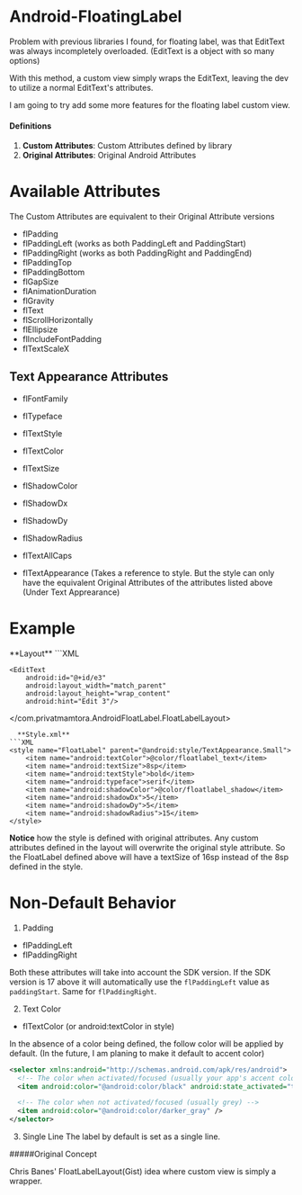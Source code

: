 <h1>Android-FloatingLabel</h1>

Problem with previous libraries I found, for floating label, was that EditText was always incompletely overloaded. (EditText is a object with so many options)

With this method, a custom view simply wraps the EditText, leaving the dev to utilize a normal EditText's attributes.

I am going to try add some more features for the floating label custom view.

<h4>Definitions</h4>
<ol>
 <li><strong>Custom Attributes</strong>: Custom Attributes defined by library</li>
 <li><strong>Original Attributes</strong>: Original Android Attributes</li>
</ol>

<h1>Available Attributes</h1>

The Custom Attributes are equivalent to their Original Attribute versions

* flPadding
* flPaddingLeft (works as both PaddingLeft and PaddingStart)
* flPaddingRight (works as both PaddingRight and PaddingEnd)
* flPaddingTop
* flPaddingBottom
* flGapSize
* flAnimationDuration
* flGravity
* flText
* flScrollHorizontally
* flEllipsize
* flIncludeFontPadding
* flTextScaleX


<h2>Text Appearance Attributes</h2>

* flFontFamily
* flTypeface
* flTextStyle
* flTextColor
* flTextSize
* flShadowColor
* flShadowDx
* flShadowDy
* flShadowRadius
* flTextAllCaps

* flTextAppearance (Takes a reference to style. But the style can only have the equivalent Original Attributes of the attributes listed above (Under Text Apprearance)

<h1>Example</h1>
  **Layout**
```XML
<com.privatmamtora.AndroidFloatLabel.FloatLabelLayout
    android:layout_width="match_parent"
    android:layout_height="wrap_content"
    float:flTextSize="16sp"
    float:flTextAppearance="@style/FloatLabel">

    <EditText
        android:id="@+id/e3"
        android:layout_width="match_parent"
        android:layout_height="wrap_content"
        android:hint="Edit 3"/>
</com.privatmamtora.AndroidFloatLabel.FloatLabelLayout>
```
  **Style.xml**
```XML
<style name="FloatLabel" parent="@android:style/TextAppearance.Small">
    <item name="android:textColor">@color/floatlabel_text</item>
    <item name="android:textSize">8sp</item>
    <item name="android:textStyle">bold</item>
    <item name="android:typeface">serif</item>
    <item name="android:shadowColor">@color/floatlabel_shadow</item>
    <item name="android:shadowDx">5</item>
    <item name="android:shadowDy">5</item>
    <item name="android:shadowRadius">15</item>
</style>
```

<p><b>Notice</b> how the style is defined with original attributes. Any custom attributes defined in the layout will overwrite the original style attribute. So the FloatLabel defined above will have a textSize of 16sp instead of the 8sp defined in the style.</p>


Non-Default Behavior
====================

1. Padding
 * flPaddingLeft
 * flPaddingRight
 
Both these attributes will take into account the SDK version. If the SDK version is 17 above it will automatically use the <code>flPaddingLeft</code> value as <code>paddingStart</code>. Same for <code>flPaddingRight</code>.

2. Text Color
 * flTextColor (or android:textColor in style)
 
In the absence of a color being defined,  the follow color will be applied by default. (In the future, I am planing to make it default to accent color)
```XML
<selector xmlns:android="http://schemas.android.com/apk/res/android">
  <!-- The color when activated/focused (usually your app's accent color) -->
  <item android:color="@android:color/black" android:state_activated="true" />

  <!-- The color when not activated/focused (usually grey) -->
  <item android:color="@android:color/darker_gray" />
</selector>
```

3. Single Line
 The label by default is set as a single line.

#####Original Concept

Chris Banes' FloatLabelLayout(Gist) idea where custom view is simply a wrapper.

